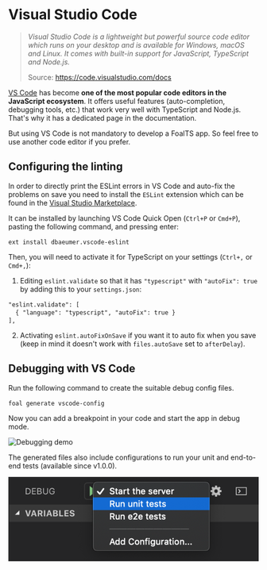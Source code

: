 # Visual Studio Code

> *Visual Studio Code is a lightweight but powerful source code editor which runs on your desktop and is available for Windows, macOS and Linux. It comes with built-in support for JavaScript, TypeScript and Node.js.*
>
> Source:  https://code.visualstudio.com/docs

[VS Code](https://code.visualstudio.com/) has become **one of the most popular code editors in the JavaScript ecosystem**. It offers useful features (auto-completion, debugging tools, etc.) that work very well with TypeScript and Node.js. That's why it has a dedicated page in the documentation.

But using VS Code is not mandatory to develop a FoalTS app. So feel free to use another code editor if you prefer.

## Configuring the linting

In order to directly print the ESLint errors in VS Code and auto-fix the problems on save you need to install the `ESLint` extension which can be found in the [Visual Studio Marketplace](https://marketplace.visualstudio.com/items?itemName=dbaeumer.vscode-eslint).

It can be installed by launching VS Code Quick Open (`Ctrl+P` or `Cmd+P`), pasting the following command, and pressing enter:

```
ext install dbaeumer.vscode-eslint
```

Then, you will need to activate it for TypeScript on your settings (`Ctrl+,` or `Cmd+,`):

1. Editing `eslint.validate` so that it has `"typescript"` with `"autoFix": true` by adding this to your `settings.json`:
  ```
  "eslint.validate": [
    { "language": "typescript", "autoFix": true }
  ],
  ```
2. Activating `eslint.autoFixOnSave` if you want it to auto fix when you save (keep in mind it doesn't work with `files.autoSave` set to `afterDelay`).

## Debugging with VS Code

Run the following command to create the suitable debug config files.

```
foal generate vscode-config
```

Now you can add a breakpoint in your code and start the app in debug mode.

![Debugging demo](./debugger.gif)

The generated files also include configurations to run your unit and end-to-end tests (available since v1.0.0).

![Debug configurations](./debug-configurations.png)
